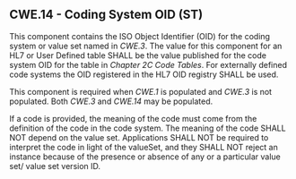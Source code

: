 ## CWE.14 - Coding System OID (ST)

This component contains the ISO Object Identifier (OID) for the coding system or value set named in _CWE.3_. The value for this component for an HL7 or User Defined table SHALL be the value published for the code system OID for the table in _Chapter 2C Code Tables_. For externally defined code systems the OID registered in the HL7 OID registry SHALL be used.

This component is required when _CWE.1_ is populated and _CWE.3_ is not populated. Both _CWE.3_ and _CWE.14_ may be populated.

If a code is provided, the meaning of the code must come from the definition of the code in the code system. The meaning of the code SHALL NOT depend on the value set. Applications SHALL NOT be required to interpret the code in light of the valueSet, and they SHALL NOT reject an instance because of the presence or absence of any or a particular value set/ value set version ID.
